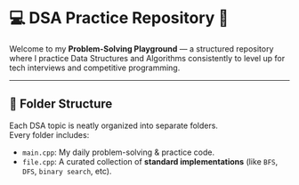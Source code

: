 # 💻 DSA Practice Repository 🚀

Welcome to my **Problem-Solving Playground** — a structured repository where I practice Data Structures and Algorithms consistently to level up for tech interviews and competitive programming.

---

## 📂 Folder Structure

Each DSA topic is neatly organized into separate folders.  
Every folder includes:

- `main.cpp`: My daily problem-solving & practice code.
- `file.cpp`: A curated collection of **standard implementations** (like `BFS`, `DFS`, `binary search`, etc).
